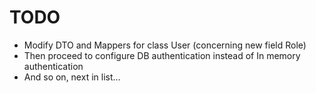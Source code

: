 # TODO

- Modify DTO and Mappers for class User (concerning new field Role)
- Then proceed to configure DB authentication instead of In memory authentication
- And so on, next in list...